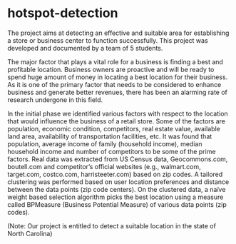 # hotspot-detection
 The project aims at detecting an effective and suitable area for establishing a store or business center to function successfully. This project was developed and documented by a team of 5 students.

The major factor that plays a vital role for a business is finding a best and profitable location. Business owners are proactive and will be ready to spend huge amount of money in locating a best location for their business. As it is one of the primary factor that needs to be considered to enhance business and generate better revenues, there has been an alarming rate of research undergone in this field. 

In the initial phase we identified various factors with respect to the location that would influence the business of a retail store. Some of the factors are population, economic condition, competitors, real estate value, available land area, availability of transportation facilities, etc. It was found that population, average income of family (household income), median household income and number of competitors to be some of the prime factors. Real data was extracted from US Census data, Geocommons.com, boutell.com and competitor’s official websites (e.g., walmart.com, target.com, costco.com, harristeeter.com) based on zip codes. A tailored clustering was performed based on user location preferences and distance between the data points (zip code centers). On the clustered data, a naïve weight based selection algorithm picks the best location using a measure called BPMeasure (Business Potential Measure) of various data points (zip codes). 

(Note: Our project is entitled to detect a suitable location in the state of North Carolina)
